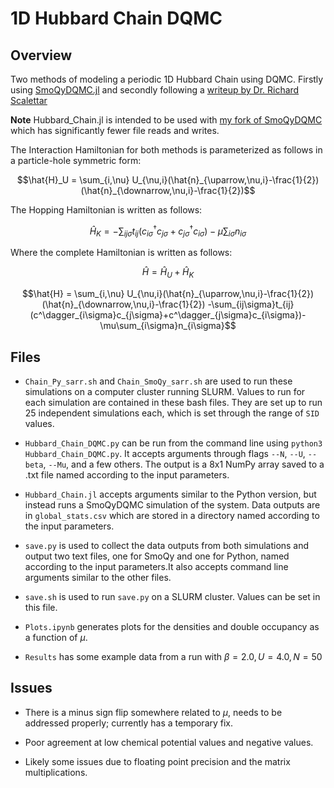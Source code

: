 # 1D Hubbard Chain DQMC

## Overview

Two methods of modeling a periodic 1D Hubbard Chain using DQMC. Firstly using [SmoQyDQMC.jl](https://github.com/SmoQySuite/SmoQyDQMC.jl) and secondly following a [writeup by Dr. Richard Scalettar](https://scalettar.physics.ucdavis.edu/michigan/howto1.pdf)

**Note** Hubbard_Chain.jl is intended to be used with [my fork of SmoQyDQMC](https://github.com/swestastic/SmoQyDQMC.jl/) which has significantly fewer file reads and writes.

The Interaction Hamiltonian for both methods is parameterized as follows in a particle-hole symmetric form:

```math
\hat{H}_U = \sum_{i,\nu} U_{\nu,i}(\hat{n}_{\uparrow,\nu,i}-\frac{1}{2})(\hat{n}_{\downarrow,\nu,i}-\frac{1}{2})
```
The Hopping Hamiltonian is written as follows:

```math
\hat{H}_K = -\sum_{ij\sigma}t_{ij}(c^\dagger_{i\sigma}c_{j\sigma}+c^\dagger_{j\sigma}c_{i\sigma})-\mu\sum_{i\sigma}n_{i\sigma}
```
Where the complete Hamiltonian is written as follows:

```math
\hat{H} = \hat{H}_U + \hat{H}_K
```

```math
\hat{H} = \sum_{i,\nu} U_{\nu,i}(\hat{n}_{\uparrow,\nu,i}-\frac{1}{2})(\hat{n}_{\downarrow,\nu,i}-\frac{1}{2}) -\sum_{ij\sigma}t_{ij}(c^\dagger_{i\sigma}c_{j\sigma}+c^\dagger_{j\sigma}c_{i\sigma})-\mu\sum_{i\sigma}n_{i\sigma}
```

## Files

- `Chain_Py_sarr.sh` and `Chain_SmoQy_sarr.sh` are used to run these simulations on a computer cluster running SLURM. Values to run for each simulation are contained in these bash files. They are set up to run 25 independent simulations each, which is set through the range of `SID` values.

- `Hubbard_Chain_DQMC.py` can be run from the command line using `python3 Hubbard_Chain_DQMC.py`. It accepts arguments through flags `--N`, `--U`, `--beta`, `--Mu`, and a few others. The output is a 8x1 NumPy array saved to a .txt file named according to the input parameters.

- `Hubbard_Chain.jl` accepts arguments similar to the Python version, but instead runs a SmoQyDQMC simulation of the system. Data outputs are in `global_stats.csv` which are stored in a directory named according to the input parameters.

- `save.py` is used to collect the data outputs from both simulations and output two text files, one for SmoQy and one for Python, named according to the input parameters.It also accepts command line arguments similar to the other files.

- `save.sh` is used to run `save.py` on a SLURM cluster. Values can be set in this file.

- `Plots.ipynb` generates plots for the densities and double occupancy as a function of $\mu$. 

- `Results` has some example data from a run with $\beta=2.0, U=4.0, N=50$

## Issues

- There is a minus sign flip somewhere related to $\mu$, needs to be addressed properly; currently has a temporary fix.

- Poor agreement at low chemical potential values and negative values.

- Likely some issues due to floating point precision and the matrix multiplications.
